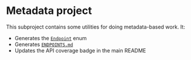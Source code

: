 # Metadata project

This subproject contains some utilities for doing metadata-based work. It:

 - Generates the [`Endpoint`](https://github.com/thatJavaNerd/JRAW/tree/master/lib/src/gen/java/net/dean/jraw/Endpoint.java) enum
 - Generates [`ENDPOINTS.md`](https://github.com/thatJavaNerd/JRAW/tree/master/ENDPOINTS.md)
 - Updates the API coverage badge in the main README
